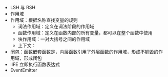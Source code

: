 - LSH 与 RSH
- 作用域
- 作用域：根据名称查找变量的规则
   - 词法作用域：定义在词法阶段的作用域
   - 函数作用域：定义在函数内部的所有变量，都可以在整个函数中使用
   - 块作用域：一对大括号之间的作用域
   - 上下文：
- 闭包：函数嵌套函数是，内层函数引用了外层函数的作用域，形成不销毁的作用域，形成闭包
- IIFE 立即执行函数表达式
- EventEmitter